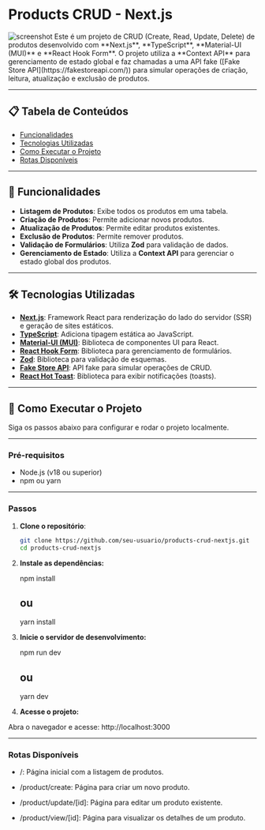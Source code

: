 # Products CRUD - Next.js

<img href="https://github.com/thayanemenezes/products-crud-nextjs/blob/main/public/screenshot.png" alt="screenshot"/>
Este é um projeto de CRUD (Create, Read, Update, Delete) de produtos desenvolvido com **Next.js**, **TypeScript**, **Material-UI (MUI)** e **React Hook Form**. O projeto utiliza a **Context API** para gerenciamento de estado global e faz chamadas a uma API fake ([Fake Store API](https://fakestoreapi.com/)) para simular operações de criação, leitura, atualização e exclusão de produtos.

---

## 📋 Tabela de Conteúdos

- [Funcionalidades](#-funcionalidades)
- [Tecnologias Utilizadas](#-tecnologias-utilizadas)
- [Como Executar o Projeto](#-como-executar-o-projeto)
- [Rotas Disponíveis](#-rotas-disponíveis)

---

## 🚀 Funcionalidades

- **Listagem de Produtos**: Exibe todos os produtos em uma tabela.
- **Criação de Produtos**: Permite adicionar novos produtos.
- **Atualização de Produtos**: Permite editar produtos existentes.
- **Exclusão de Produtos**: Permite remover produtos.
- **Validação de Formulários**: Utiliza **Zod** para validação de dados.
- **Gerenciamento de Estado**: Utiliza a **Context API** para gerenciar o estado global dos produtos.

---

## 🛠️ Tecnologias Utilizadas

- **[Next.js](https://nextjs.org/)**: Framework React para renderização do lado do servidor (SSR) e geração de sites estáticos.
- **[TypeScript](https://www.typescriptlang.org/)**: Adiciona tipagem estática ao JavaScript.
- **[Material-UI (MUI)](https://mui.com/)**: Biblioteca de componentes UI para React.
- **[React Hook Form](https://react-hook-form.com/)**: Biblioteca para gerenciamento de formulários.
- **[Zod](https://zod.dev/)**: Biblioteca para validação de esquemas.
- **[Fake Store API](https://fakestoreapi.com/)**: API fake para simular operações de CRUD.
- **[React Hot Toast](https://react-hot-toast.com/)**: Biblioteca para exibir notificações (toasts).

---

## 🚀 Como Executar o Projeto

Siga os passos abaixo para configurar e rodar o projeto localmente.

---

### Pré-requisitos

- Node.js (v18 ou superior)
- npm ou yarn

---

### Passos

1. **Clone o repositório**:

   ```bash
   git clone https://github.com/seu-usuario/products-crud-nextjs.git
   cd products-crud-nextjs


2. **Instale as dependências:**

    npm install
    ## ou
    yarn install 

3. **Inicie o servidor de desenvolvimento:**    

    npm run dev
    ## ou
    yarn dev

3. **Acesse o projeto:**   

Abra o navegador e acesse:
    http://localhost:3000
    
---    

### Rotas Disponíveis

- /: Página inicial com a listagem de produtos.

- /product/create: Página para criar um novo produto.

- /product/update/[id]: Página para editar um produto existente.

- /product/view/[id]: Página para visualizar os detalhes de um produto.    

